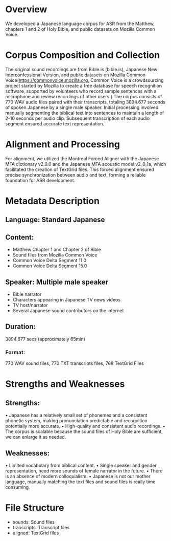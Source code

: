 # Overview

We developed a Japanese language corpus for ASR from the Matthew, chapters 1 and 2 of Holy Bible, and public datasets on Mozilla Common Voice.

# Corpus Composition and Collection

The original sound recordings are from Bible.is (bible.is), Japanese New Interconfessional Version, and public datasets on Mozilla Common Voice(https://commonvoice.mozilla.org, Common Voice is a crowdsourcing project started by Mozilla to create a free database for speech recognition software, supported by volunteers who record sample sentences with a microphone and review recordings of other users.) The corpus consists of 770 WAV audio files paired with their transcripts, totaling 3894.677 seconds of spoken Japanese by a single male speaker. Initial processing involved manually segmenting the biblical text into sentences to maintain a length of 2-10 seconds per audio clip. Subsequent transcription of each audio segment ensured accurate text representation.

# Alignment and Processing

For alignment, we utilized the Montreal Forced Aligner with the Japanese MFA dictionary v2.0.0 and the Japanese MFA acoustic model v2_0_1a, which facilitated the creation of TextGrid files. This forced alignment ensured precise synchronization between audio and text, forming a reliable foundation for ASR development.

# Metadata Description

## Language: Standard Japanese

## Content:

  -  Matthew Chapter 1 and Chapter 2 of Bible
  -  Sound files from Mozilla Common Voice
  -  Common Voice Delta Segment 11.0
  -  Common Voice Delta Segment 15.0

## Speaker: Multiple male speaker

  -  Bible narrator
  -  Characters appearing in Japanese TV news videos
  -  TV host/narrator
  -  Several Japanese sound contributors on the internet

## Duration: 

3894.677 secs (approximately 65min)

### Format: 

770 WAV sound files, 770 TXT transcripts files, 768 TextGrid Files

# Strengths and Weaknesses

## Strengths:

•	Japanese has a relatively small set of phonemes and a consistent phonetic system, making pronunciation predictable and recognition potentially more accurate. 
•	High-quality and consistent audio recordings.
•	The corpus is scalable because the sound files of Holy Bible are sufficient, we can enlarge it as needed.

## Weaknesses:

•	Limited vocabulary from biblical content.
•	Single speaker and gender representation, need more sounds of female narrator in the future.
•	There is an absence of modern colloquialism.
•	Japanese is not our mother language, manually matching the text files and sound files is really time consuming. 

# File Structure

-	sounds: Sound files 
-	transcripts: Transcript files
-	aligned: TextGrid files